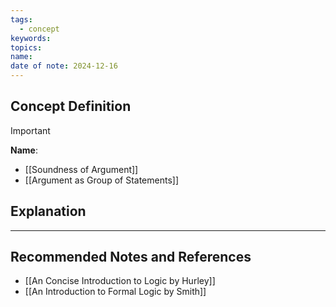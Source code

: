 ```yaml
---
tags:
  - concept
keywords: 
topics: 
name: 
date of note: 2024-12-16
---
```


## Concept Definition

>[!important]
>**Name**: 



- [[Soundness of Argument]]
- [[Argument as Group of Statements]]

## Explanation





-----------
##  Recommended Notes and References


- [[An Concise Introduction to Logic by Hurley]]
- [[An Introduction to Formal Logic by Smith]]
